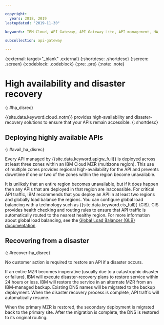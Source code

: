 ```yaml
---

copyright:
  years: 2018, 2019
lastupdated: "2019-11-30"

keywords: IBM Cloud, API Gateway, API Gateway Lite, API management, HA, high availability, disaster recovery, downtime, down time, failure, catasrophe, region, multizone region, MZR

subcollection: api-gateway

---
```



{:external: target="_blank" .external} 
{:shortdesc: .shortdesc}
{:screen: .screen}
{:codeblock: .codeblock}
{:pre: .pre}
{:note: .note}

# High availability and disaster recovery
{: #ha_disrec}

{{site.data.keyword.cloud_notm}} provides high-availability and disaster-recovery solutions to ensure that your APIs remain accessible.
{: shortdesc}

## Deploying highly available APIs
{: #avail_ha_disrec}

Every API managed by {{site.data.keyword.apigw_full}} is deployed across at least three zones within an IBM Cloud MZR (multizone region). This use of multiple zones provides regional high-availability for the API and prevents downtime if one or two of the zones within the region become unavailable.

It is unlikely that an entire region becomes unavailable, but if it does happen then any APIs that are deployed in that region are inaccessible. For critical API traffic, IBM recommends that you deploy an API in at least two regions and globally load balance the regions. You can configure global load balancing with a technology such as {{site.data.keyword.cis_full}} (CIS). CIS provides health checking and routing rules to ensure that API traffic is automatically routed to the nearest healthy region. For more information about global load balancing, see the [Global Load Balancer (GLB) documentation](/docs/infrastructure/cis?topic=cis-global-load-balancer-glb-concepts).


## Recovering from a disaster
{: #recover-ha_disrec}

No customer action is required to restore an API if a disaster occurs.

If an entire MZR becomes inoperative (usually due to a catastrophic disaster or failure), IBM will execute disaster-recovery plans to restore service within 24 hours or less. IBM will restore the service in an alternate MZR from an IBM-managed backup. Existing DNS names will be migrated to the backup deployment. When the disaster recovery process is complete, API traffic will automatically resume.

When the primary MZR is restored, the secondary deployment is migrated back to the primary site. After the migration is complete, the DNS is restored to its original routing.

